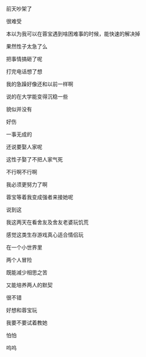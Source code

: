 前天吵架了

很难受

本以为我可以在蓉宝遇到啥困难事的时候，能快速的解决掉

果然性子太急了么

把事情搞砸了呢

打完电话想了想

我的急躁好像还和以前一样啊

说的在大学能变得沉稳一些

貌似并没有

好伤

一事无成的

还说要娶人家呢

这性子娶了不把人家气死

不行啊不行啊

我必须更努力了啊

蓉宝等着我变成强者来接她呢

说到这

我这两天在看舍友及舍友老婆玩饥荒

感觉这类生存游戏真心适合情侣玩

在一个小世界里

两个人冒险

既能减少相思之苦

又能培养两人的默契

很不错

好想和蓉宝玩

我要不要试着教她

怕怕

呜呜